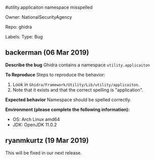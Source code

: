 #utility.applicaiton namespace misspelled

Owner: NationalSecurityAgency

Repo: ghidra

Labels: Type: Bug 

## backerman (06 Mar 2019)

**Describe the bug**
Ghidra contains a namespace `utility.applicaiton`

**To Reproduce**
Steps to reproduce the behavior:
1. Look in `Ghidra/Framework/Utility/Lib/utility/applicaiton`.
2. Note that it exists and that the correct spelling is "application".

**Expected behavior**
Namespace should be spelled correctly.

**Environment (please complete the following information):**
 - OS: Arch Linux amd64
 - JDK: OpenJDK 11.0.2


## ryanmkurtz (19 Mar 2019)

This will be fixed in our next release.

